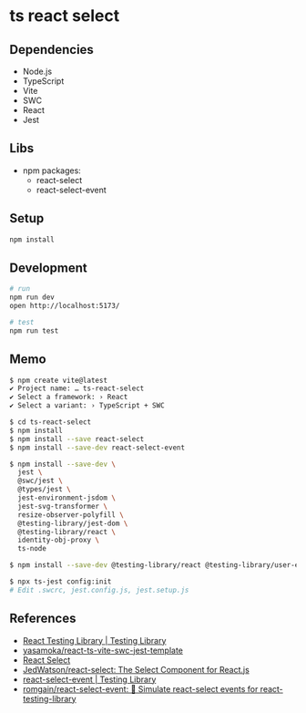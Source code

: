 # ts react select

## Dependencies

- Node.js
- TypeScript
- Vite
- SWC
- React
- Jest

## Libs

- npm packages:
  - react-select
  - react-select-event

## Setup

```sh
npm install
```

## Development

```sh
# run
npm run dev
open http://localhost:5173/

# test
npm run test
```

## Memo

```sh
$ npm create vite@latest
✔ Project name: … ts-react-select
✔ Select a framework: › React
✔ Select a variant: › TypeScript + SWC

$ cd ts-react-select
$ npm install
$ npm install --save react-select
$ npm install --save-dev react-select-event

$ npm install --save-dev \
  jest \
  @swc/jest \
  @types/jest \
  jest-environment-jsdom \
  jest-svg-transformer \
  resize-observer-polyfill \
  @testing-library/jest-dom \
  @testing-library/react \
  identity-obj-proxy \
  ts-node

$ npm install --save-dev @testing-library/react @testing-library/user-event

$ npx ts-jest config:init
# Edit .swcrc, jest.config.js, jest.setup.js
```

## References

- [React Testing Library | Testing Library](https://testing-library.com/docs/react-testing-library/intro/)
- [yasamoka/react-ts-vite-swc-jest-template](https://github.com/yasamoka/react-ts-vite-swc-jest-template/tree/main)
- [React Select](https://react-select.com/home)
- [JedWatson/react-select: The Select Component for React.js](https://github.com/jedwatson/react-select)
- [react-select-event | Testing Library](https://testing-library.com/docs/ecosystem-react-select-event)
- [romgain/react-select-event: 🦗 Simulate react-select events for react-testing-library](https://github.com/romgain/react-select-event)
